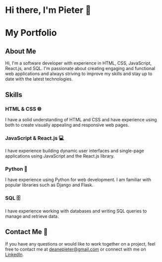 # Hi there, I'm Pieter 👋

# My Portfolio

## About Me

Hi, I'm a software developer with experience in HTML, CSS, JavaScript, React.js, and SQL. I'm passionate about creating engaging and functional web applications and always striving to improve my skills and stay up to date with the latest technologies.

## Skills

### HTML & CSS 🌐

I have a solid understanding of HTML and CSS and have experience using both to create visually appealing and responsive web pages.

### JavaScript & React.js 💻

I have experience building dynamic user interfaces and single-page applications using JavaScript and the React.js library.

### Python 🐍

I have experience using Python for web development. I am familiar with popular libraries such as Django and Flask.

### SQL 🗄️

I have experience working with databases and writing SQL queries to manage and retrieve data.

## Contact Me 💬

If you have any questions or would like to work together on a project, feel free to contact me at [deanepieter@gmail.com](mailto:your.email@example.com) or connect with me on [LinkedIn]( www.linkedin.com/in/pieterdeane ).

